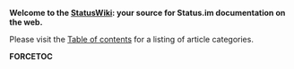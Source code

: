 **Welcome to the [StatusWiki](StatusWiki:About "wikilink"): your source
for Status.im documentation on the web.**

Please visit the [Table of contents](Table_of_contents "wikilink") for a
listing of article categories.

<div style="clear: both;">

</div>

<div style="clear: both;">

</div>

<div style="clear: both;">

</div>

<div style="clear: both;">

</div>

<div style="clear: both;">

</div>

__FORCETOC__